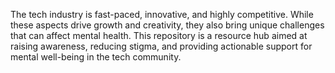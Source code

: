 The tech industry is fast-paced, innovative, and highly competitive. While these aspects drive growth and creativity, they also bring unique challenges that can affect mental health. This repository is a resource hub aimed at raising awareness, reducing stigma, and providing actionable support for mental well-being in the tech community.
